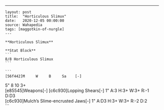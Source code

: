 ---
    layout: post
    title:  "Horticulous Slimux"
    date:   2020-12-05 00:00:00
    source: Wahapedia
    tags: [maggotkin-of-nurgle]
    ---
    
    **Horticulous Slimux**
    
    **Stat Block**
    ```
    8/8 Horticulous Slimux
    ```
    
    ```
    [56f442]M     W     B     Sa    [-]
5"    8     10    3+    
[e85545]Weapons[-]
[c6c930]Lopping Shears[-]
1"     A:3    H:3+   W:3+   R:-1   D:D3  
[c6c930]Mulch’s Slime-encrusted Jaws[-]
1"     A:D3   H:3+   W:3+   R:-2   D:2   
    ```
    
    
    
